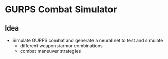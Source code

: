 # GURPS Combat Simulator

## Idea
* Simulate GURPS combat and generate a neural net to test and simulate
  * different weapons/armor combinations
  * combat maneuver strategies
